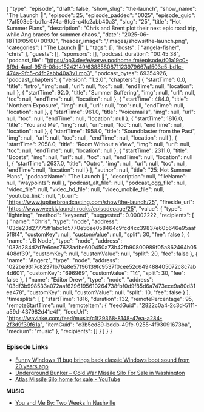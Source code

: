 {
  "type": "episode",
  "draft": false,
  "show_slug": "the-launch",
  "show_name": "The Launch 🚀",
  "episode": 25,
  "episode_padded": "0025",
  "episode_guid": "7af503e5-bd1c-474a-9fc5-c4fc2abb40a3",
  "slug": "25",
  "title": "Hot Summer Plans",
  "description": "Chris and Brent plot their next epic road trip, while Ang braces for summer chaos.",
  "date": "2025-06-18T10:05:00+00:00",
  "header_image": "/images/shows/the-launch.png",
  "categories": [
    "The Launch 🚀"
  ],
  "tags": [],
  "hosts": [
    "angela-fisher",
    "chris"
  ],
  "guests": [],
  "sponsors": [],
  "podcast_duration": "00:45:38",
  "podcast_file": "https://op3.dev/e/serve.podhome.fm/episode/f01a19c0-6f9d-4aef-9515-08dc15242149/6388580871123979667af503e5-bd1c-474a-9fc5-c4fc2abb40a3v1.mp3",
  "podcast_bytes": 69354926,
  "podcast_chapters": {
    "version": "1.2.0",
    "chapters": [
      {
        "startTime": 0.0,
        "title": "Intro",
        "img": null,
        "url": null,
        "toc": null,
        "endTime": null,
        "location": null
      },
      {
        "startTime": 92.0,
        "title": "Summer Suffering",
        "img": null,
        "url": null,
        "toc": null,
        "endTime": null,
        "location": null
      },
      {
        "startTime": 484.0,
        "title": "Northern Exposure",
        "img": null,
        "url": null,
        "toc": null,
        "endTime": null,
        "location": null
      },
      {
        "startTime": 961.0,
        "title": "Voicemails",
        "img": null,
        "url": null,
        "toc": null,
        "endTime": null,
        "location": null
      },
      {
        "startTime": 1816.0,
        "title": "You and Me",
        "img": null,
        "url": null,
        "toc": null,
        "endTime": null,
        "location": null
      },
      {
        "startTime": 1958.0,
        "title": "Soundblaster from the Past",
        "img": null,
        "url": null,
        "toc": null,
        "endTime": null,
        "location": null
      },
      {
        "startTime": 2058.0,
        "title": "Room Without a View",
        "img": null,
        "url": null,
        "toc": null,
        "endTime": null,
        "location": null
      },
      {
        "startTime": 2311.0,
        "title": "Boosts",
        "img": null,
        "url": null,
        "toc": null,
        "endTime": null,
        "location": null
      },
      {
        "startTime": 2637.0,
        "title": "Outro",
        "img": null,
        "url": null,
        "toc": null,
        "endTime": null,
        "location": null
      }
    ],
    "author": null,
    "title": "25: Hot Summer Plans",
    "podcastName": "The Launch 🚀",
    "description": null,
    "fileName": null,
    "waypoints": null
  },
  "podcast_alt_file": null,
  "podcast_ogg_file": null,
  "video_file": null,
  "video_hd_file": null,
  "video_mobile_file": null,
  "youtube_link": null,
  "jb_url": "https://www.jupiterbroadcasting.com/show/the-launch/25",
  "fireside_url": "https://www.weeklylaunch.rocks/episodepage/25",
  "value": {
    "type": "lightning",
    "method": "keysend",
    "suggested": 0.00002222,
    "recipients": [
      {
        "name": "Chris",
        "type": "node",
        "address": "03de23d27775ff1abc1d5770e56ee058464c9fcd4cc39837e605646e95aaf5f8f4",
        "customKey": null,
        "customValue": null,
        "split": 30,
        "fee": false
      },
      {
        "name": "JB Node",
        "type": "node",
        "address": "037d284d2d7e6cec7623adbe600450a73b42fb90800989f05a862464b05408df39",
        "customKey": null,
        "customValue": null,
        "split": 20,
        "fee": false
      },
      {
        "name": "Angerz",
        "type": "node",
        "address": "022be9317c82371b76a8e57f96139fc9537f0cee52c649488405072c8c7ab4d601",
        "customKey": "696969",
        "customValue": "14",
        "split": 30,
        "fee": false
      },
      {
        "name": "Editor Drew",
        "type": "node",
        "address": "03df3b998533a072aaf6296195610264738fbf0d9f85d6a7473ece9a80d31ea478",
        "customKey": null,
        "customValue": null,
        "split": 10,
        "fee": false
      }
    ],
    "timesplits": [
      {
        "startTime": 1816,
        "duration": 132,
        "remotePercentage": 95,
        "remoteStartTime": null,
        "remoteItem": {
          "feedGuid": "2822c0a4-2c3d-5111-a59d-437982d41e4f",
          "feedUrl": "https://wavlake.com/feed/music/c1f29368-8148-47ea-a284-2f3d9f39f61a",
          "itemGuid": "c3b5ed89-bddb-49fe-9255-4f93091673ba",
          "medium": "music"
        },
        "recipients": []
      }
    ]
  }
}


### Episode Links

* [Funny Windows 11 bug brings back classic Windows boot sound from 20 years ago ](https://www.windowscentral.com/software-apps/windows-11/funny-windows-11-bug-brings-back-classic-windows-boot-sound-from-20-years-ago)
* [Underground Bunker – Cold War Missile Silo For Sale in Washington](https://boundlessestates.com/underground-bunker-missile-silo-for-sale-washington/)
* [Atlas Missile Silo home for sale - YouTube](https://www.youtube.com/watch?v=I_MbM2uOHF4)

**MUSIC**

* [You and Me By: Two Weeks In Nashville](https://podcastindex.org/podcast/7377157)
